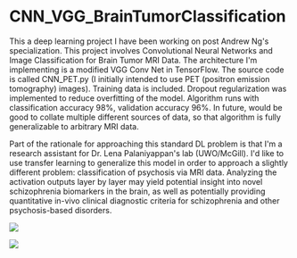# CNN_VGG_BrainTumorClassification
This a deep learning project I have been working on post Andrew Ng's specialization. This project involves Convolutional Neural Networks and Image Classification for Brain Tumor MRI Data. The architecture I'm implementing is a modified VGG Conv Net in TensorFlow. The source code is called CNN_PET.py (I initially intended to use PET (positron emission tomography) images). Training data is included. Dropout regularization was implemented to reduce overfitting of the model. Algorithm runs with classification accuracy 98%, validation accuracy 96%. In future, would be good to collate multiple different sources of data, so that algorithm is fully generalizable to arbitrary MRI data. 

Part of the rationale for approaching this standard DL problem is that I'm a research assistant for Dr. Lena Palaniyappan's lab (UWO/McGill). I'd like to use transfer learning to generalize this model in order to approach a slightly different problem: classification of psychosis via MRI data. Analyzing the activation outputs layer by layer may yield potential insight into novel schizophrenia biomarkers in the brain, as well as potentially providing quantitative in-vivo clinical diagnostic criteria for schizophrenia and other psychosis-based disorders.

<img src="https://i.ibb.co/gSwXr1v/Screen-Shot-2022-03-29-at-9-01-54-PM.png" style="height:100px,width:100px"></img>

<img src="https://i.ibb.co/HPw2Qgn/Screen-Shot-2022-03-29-at-9-01-47-PM.png" style="height:100px,width:100px"></img>

